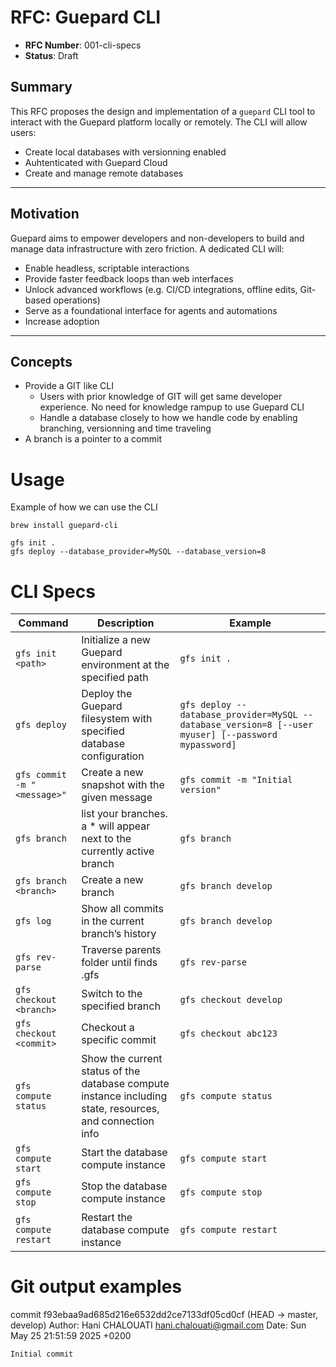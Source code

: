 # RFC: Guepard CLI

- **RFC Number**: 001-cli-specs
- **Status**: Draft

## Summary

This RFC proposes the design and implementation of a `guepard` CLI tool to interact with the Guepard platform locally or remotely. 
The CLI will allow users:
- Create local databases with versionning enabled
- Auhtenticated with Guepard Cloud
- Create and manage remote databases

---

## Motivation

Guepard aims to empower developers and non-developers to build and manage data infrastructure with zero friction. A dedicated CLI will:
- Enable headless, scriptable interactions
- Provide faster feedback loops than web interfaces
- Unlock advanced workflows (e.g. CI/CD integrations, offline edits, Git-based operations)
- Serve as a foundational interface for agents and automations
- Increase adoption

---

## Concepts

- Provide a GIT like CLI
    - Users with prior knowledge of GIT will get same developer experience. No need for knowledge rampup to use Guepard CLI
    - Handle a database closely to how we handle code by enabling branching, versionning and time traveling 
- A branch is a pointer to a commit


# Usage

Example of how we can use the CLI

```
brew install guepard-cli

gfs init .
gfs deploy --database_provider=MySQL --database_version=8

```


# CLI Specs
| Command | Description | Example |
|--------------------------|-------------|---------|
| `gfs init <path>` | Initialize a new Guepard environment at the specified path | `gfs init .` |
| `gfs deploy` | Deploy the Guepard filesystem with specified database configuration | `gfs deploy --database_provider=MySQL --database_version=8 [--user myuser] [--password mypassword]` |
| `gfs commit -m "<message>"` | Create a new snapshot with the given message | `gfs commit -m "Initial version"` |
| `gfs branch` | list your branches. a * will appear next to the currently active branch | `gfs branch` |
| `gfs branch <branch>` | Create a new branch | `gfs branch develop` |
| `gfs log` | Show all commits in the current branch’s history | `gfs branch develop` |
| `gfs rev-parse` | Traverse parents folder until finds .gfs | `gfs rev-parse` |
| `gfs checkout <branch>` | Switch to the specified branch | `gfs checkout develop` |
| `gfs checkout <commit>` | Checkout a specific commit | `gfs checkout abc123` |
| `gfs compute status` | Show the current status of the database compute instance including state, resources, and connection info | `gfs compute status` |
| `gfs compute start` | Start the database compute instance | `gfs compute start` |
| `gfs compute stop` | Stop the database compute instance | `gfs compute stop` |
| `gfs compute restart` | Restart the database compute instance | `gfs compute restart` |



# Git output examples

commit f93ebaa9ad685d216e6532dd2ce7133df05cd0cf (HEAD -> master, develop)
Author: Hani CHALOUATI <hani.chalouati@gmail.com>
Date:   Sun May 25 21:51:59 2025 +0200

    Initial commit